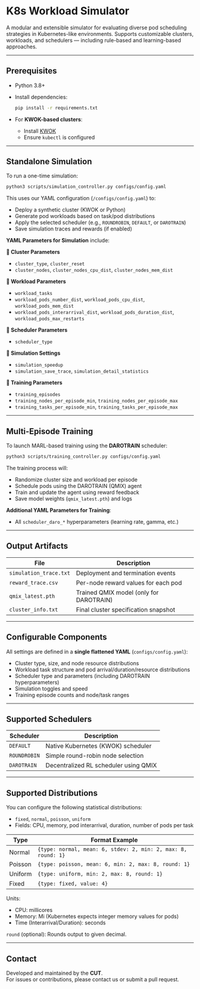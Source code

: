 # K8s Workload Simulator

A modular and extensible simulator for evaluating diverse pod scheduling strategies in Kubernetes-like environments. Supports customizable clusters, workloads, and schedulers — including rule-based and learning-based approaches.


---

##  Prerequisites

- Python 3.8+
- Install dependencies:
  ```bash
  pip install -r requirements.txt
  ```

- For **KWOK-based clusters**:
  - Install [KWOK](https://kwok.sigs.k8s.io/docs/user/installation/)
  - Ensure `kubectl` is configured

---

## Standalone Simulation

To run a one-time simulation:

```bash
python3 scripts/simulation_controller.py configs/config.yaml
```

This uses our YAML configuration (`/configs/config.yaml`) to:
- Deploy a synthetic cluster (KWOK or Python)
- Generate pod workloads based on task/pod distributions
- Apply the selected scheduler (e.g., `ROUNDROBIN`, `DEFAULT`, or `DAROTRAIN`)
- Save simulation traces and rewards (if enabled)


**YAML Parameters for Simulation** include:

**🔹 Cluster Parameters**
- `cluster_type`, `cluster_reset`
- `cluster_nodes`, `cluster_nodes_cpu_dist`, `cluster_nodes_mem_dist`

**🔹 Workload Parameters**
- `workload_tasks`
- `workload_pods_number_dist`, `workload_pods_cpu_dist`, `workload_pods_mem_dist`
- `workload_pods_interarrival_dist`, `workload_pods_duration_dist`, `workload_pods_max_restarts`

**🔹 Scheduler Parameters**
- `scheduler_type`

**🔹 Simulation Settings**
- `simulation_speedup`
- `simulation_save_trace`, `simulation_detail_statistics`

**🔹 Training Parameters**
- `training_episodes`
- `training_nodes_per_episode_min`, `training_nodes_per_episode_max`
- `training_tasks_per_episode_min`, `training_tasks_per_episode_max`
---

##  Multi-Episode Training

To launch MARL-based training using the **DAROTRAIN** scheduler:

```bash
python3 scripts/training_controller.py configs/config.yaml
```

The training process will:
- Randomize cluster size and workload per episode
- Schedule pods using the DAROTRAIN (QMIX) agent
- Train and update the agent using reward feedback
- Save model weights (`qmix_latest.pth`) and logs

**Additional YAML Parameters for Training**:
- All `scheduler_daro_*` hyperparameters (learning rate, gamma, etc.)

---

##  Output Artifacts

| File                   | Description                                 |
|------------------------|---------------------------------------------|
| `simulation_trace.txt` | Deployment and termination events           |
| `reward_trace.csv`     | Per-node reward values for each pod         |
| `qmix_latest.pth`      | Trained QMIX model (only for DAROTRAIN)     |
| `cluster_info.txt`     | Final cluster specification snapshot        |

---

## Configurable Components

All settings are defined in a **single flattened YAML** (`configs/config.yaml`):

- Cluster type, size, and node resource distributions
- Workload task structure and pod arrival/duration/resource distributions
- Scheduler type and parameters (including DAROTRAIN hyperparameters)
- Simulation toggles and speed
- Training episode counts and node/task ranges

---

##  Supported Schedulers

| Scheduler     | Description                                     |
|---------------|-------------------------------------------------|
| `DEFAULT`     | Native Kubernetes (KWOK) scheduler               |
| `ROUNDROBIN`  | Simple round-robin node selection               |
| `DAROTRAIN`   | Decentralized RL scheduler using QMIX           |

---

##  Supported Distributions

You can configure the following statistical distributions:
- `fixed`, `normal`, `poisson`, `uniform`
- Fields: CPU, memory, pod interarrival, duration, number of pods per task

| Type     | Format Example |
|----------|----------------|
| Normal   | `{type: normal, mean: 6, stdev: 2, min: 2, max: 8, round: 1}` |
| Poisson  | `{type: poisson, mean: 6, min: 2, max: 8, round: 1}` |
| Uniform  | `{type: uniform, min: 2, max: 8, round: 1}` |
| Fixed    | `{type: fixed, value: 4}` |

Units:
- CPU: millicores
- Memory: Mi (Kubernetes expects integer memory values for pods)
- Time (Interarrival/Duration): seconds  

`round` (optional): Rounds output to given decimal.  

---

##  Contact

Developed and maintained by the **CUT**.  
For issues or contributions, please contact us or submit a pull request.

